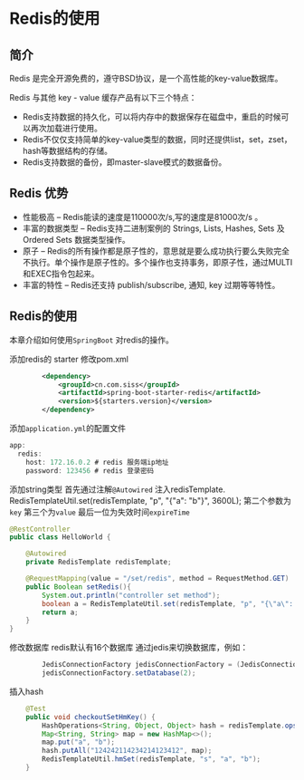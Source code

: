 # Redis的使用

## 简介

Redis 是完全开源免费的，遵守BSD协议，是一个高性能的key-value数据库。

Redis 与其他 key - value 缓存产品有以下三个特点：

* Redis支持数据的持久化，可以将内存中的数据保存在磁盘中，重启的时候可以再次加载进行使用。
* Redis不仅仅支持简单的key-value类型的数据，同时还提供list，set，zset，hash等数据结构的存储。
* Redis支持数据的备份，即master-slave模式的数据备份。

## Redis 优势

* 性能极高 – Redis能读的速度是110000次/s,写的速度是81000次/s 。
* 丰富的数据类型 – Redis支持二进制案例的 Strings, Lists, Hashes, Sets 及 Ordered Sets 数据类型操作。
* 原子 – Redis的所有操作都是原子性的，意思就是要么成功执行要么失败完全不执行。单个操作是原子性的。多个操作也支持事务，即原子性，通过MULTI和EXEC指令包起来。
* 丰富的特性 – Redis还支持 publish/subscribe, 通知, key 过期等等特性。

## Redis的使用

本章介绍如何使用`SpringBoot` 对redis的操作。

添加redis的 starter 修改pom.xml

```xml
        <dependency>
            <groupId>cn.com.siss</groupId>
            <artifactId>spring-boot-starter-redis</artifactId>
            <version>${starters.version}</version>
        </dependency>
```

添加`application.yml`的配置文件

```java
app:
  redis:
    host: 172.16.0.2 # redis 服务端ip地址
    password: 123456 # redis 登录密码
```

添加string类型 首先通过注解`@Autowired` 注入redisTemplate.
RedisTemplateUtil.set(redisTemplate, "p", "{\"a\": \"b\"}", 3600L);
第二个参数为`key` 第三个为`value` 最后一位为失效时间`expireTime`

```java
@RestController
public class HelloWorld {

    @Autowired
    private RedisTemplate redisTemplate;

    @RequestMapping(value = "/set/redis", method = RequestMethod.GET)
    public Boolean setRedis(){
        System.out.println("controller set method");
        boolean a = RedisTemplateUtil.set(redisTemplate, "p", "{\"a\": \"b\"}", 3600L);
        return a;
    }
}

```

修改数据库 redis默认有16个数据库 通过jedis来切换数据库，例如：

```java
        JedisConnectionFactory jedisConnectionFactory = (JedisConnectionFactory) redisTemplate.getConnectionFactory();
        jedisConnectionFactory.setDatabase(2);
```

插入hash

```java
    @Test
    public void checkoutSetHmKey() {
        HashOperations<String, Object, Object> hash = redisTemplate.opsForHash();
        Map<String, String> map = new HashMap<>();
        map.put("a", "b");
        hash.putAll("124242114234214123412", map);
        RedisTemplateUtil.hmSet(redisTemplate, "s", "a", "b");
    }
```